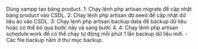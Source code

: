 Dùng xampp tạo bảng product.
1: Chạy lệnh php artisan migrate để cập nhật bảng product vào CSDL.
2: Chạy lệnh php artisan db:seed để cập nhật dữ liệu ảo vào CSDL.
3: Chạy lẹnh php artisan backup:data để backup dữ liệu hoặc có thể bỏ qua bước này và sang bước 4.
4: Chạy lệnh php artisan schedule:work để có thể chạy tự động mỗi phút 1 lần backup dữ liệu mới.
    - Các file backup nằm ở thư mục backup.
